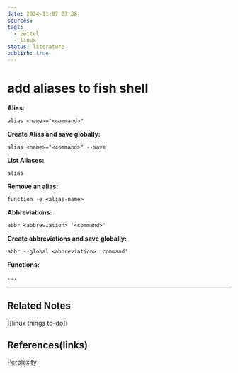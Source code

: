 ```yaml
---
date: 2024-11-07 07:38
sources: 
tags:
  - zettel
  - linux
status: literature
publish: true
---
```

# add aliases to fish shell

**Alias:**
```shell
alias <name>="<command>" 
```

**Create Alias and save globally:**
```shell
alias <name>="<command>" --save
```

**List Aliases:**
```shell
alias
```

**Remove an alias:**
```shell
function -e <alias-name>
```

**Abbreviations:**
```shell
abbr <abbreviation> '<command>'
```

**Create abbreviations and save globally:**
```shell
abbr --global <abbreviation> 'command'
```

**Functions:**
```shell
...
```

---
## Related Notes
[[linux things to-do]]

## References(links)
[Perplexity](https://www.perplexity.ai/search/i-want-to-add-aliases-in-fish-KqroW2JhTZ6fPTi5XL9nsw)